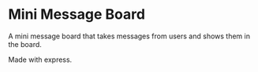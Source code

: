 # Mini Message Board

A mini message board that takes messages from users
and shows them in the board.

Made with express.
